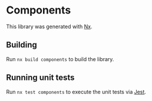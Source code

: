 # Components

This library was generated with [Nx](https://nx.dev).

## Building

Run `nx build components` to build the library.

## Running unit tests

Run `nx test components` to execute the unit tests via [Jest](https://jestjs.io).
